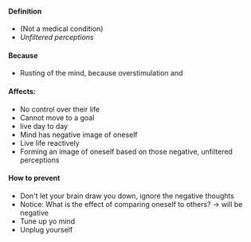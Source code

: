 #### Definition
- (Not a medical condition)
- _Unfiltered perceptions_

#### Because
- Rusting of the mind, because overstimulation and 

#### Affects:
- No control over their life
- Cannot move to a goal
- live day to day
- Mind has negative image of oneself 
- Live life reactively
- Forming an image of oneself based on those negative, unfiltered perceptions

#### How to prevent
- Don't let your brain draw you down, ignore the negative thoughts
- Notice: What is the effect of comparing oneself to others? -> will be negative
- Tune up yo mind 
- Unplug yourself
